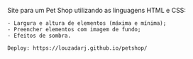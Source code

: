  Site para um Pet Shop utilizando as linguagens HTML e CSS:

    - Largura e altura de elementos (máxima e mínima);
    - Preencher elementos com imagem de fundo;
    - Efeitos de sombra.

    Deploy: https://louzadarj.github.io/petshop/